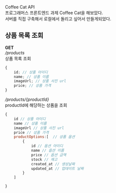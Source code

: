 Coffee Cat API <br/>
프로그래머스 프론트엔드 과제 Coffee Cat을 해보았다. <br/>
서버를 직접 구축해서 로컬에서 돌리고 싶어서 만들게되었다.

## 상품 목록 조회<br/>

**GET** <br/>
_/products_ <br/>
상품 목록 조회

```javascript
{
	id; // 상품 아이디
	name; // 상품 이름
	imageUrl; // 상품 사진 url
	price; // 상품 가격
}
```

_/products/{productId}_ <br/>
productId에 해당하는 상품을 조회

```javascript
{
	id // 상품 아이디
	name // 상품 이름
	imageUrl // 상품 사진 url
	price // 상품 가격
	productOptions:[  // 상품 옵션
		{
			id // 옵션 아이디
			name // 옵션 이름
			price // 옵션 금액
			stock // 재고
			created_at // 생성날짜
			updated_at // 업데이트 날짜
		}
	]

}
```

